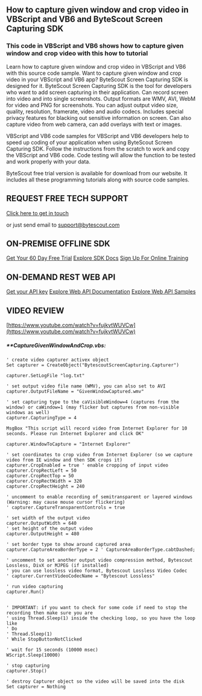 ## How to capture given window and crop video in VBScript and VB6 and ByteScout Screen Capturing SDK

### This code in VBScript and VB6 shows how to capture given window and crop video with this how to tutorial

Learn how to capture given window and crop video in VBScript and VB6 with this source code sample. Want to capture given window and crop video in your VBScript and VB6 app? ByteScout Screen Capturing SDK is designed for it. ByteScout Screen Capturing SDK is the tool for developers who want to add screen capturing in their application. Can record screen into video and into single screenshots. Output formats are WMV, AVI, WebM for video and PNG for screenshots. You can adjust output video size, quality, resolution, framerate, video and audio codecs. Includes special privacy features for blacking out sensitive information on screen. Can also capture video from web camera, can add overlays with text or images.

VBScript and VB6 code samples for VBScript and VB6 developers help to speed up coding of your application when using ByteScout Screen Capturing SDK. Follow the instructions from the scratch to work and copy the VBScript and VB6 code. Code testing will allow the function to be tested and work properly with your data.

ByteScout free trial version is available for download from our website. It includes all these programming tutorials along with source code samples.

## REQUEST FREE TECH SUPPORT

[Click here to get in touch](https://bytescout.zendesk.com/hc/en-us/requests/new?subject=ByteScout%20Screen%20Capturing%20SDK%20Question)

or just send email to [support@bytescout.com](mailto:support@bytescout.com?subject=ByteScout%20Screen%20Capturing%20SDK%20Question) 

## ON-PREMISE OFFLINE SDK 

[Get Your 60 Day Free Trial](https://bytescout.com/download/web-installer?utm_source=github-readme)
[Explore SDK Docs](https://bytescout.com/documentation/index.html?utm_source=github-readme)
[Sign Up For Online Training](https://academy.bytescout.com/)


## ON-DEMAND REST WEB API

[Get your API key](https://pdf.co/documentation/api?utm_source=github-readme)
[Explore Web API Documentation](https://pdf.co/documentation/api?utm_source=github-readme)
[Explore Web API Samples](https://github.com/bytescout/ByteScout-SDK-SourceCode/tree/master/PDF.co%20Web%20API)

## VIDEO REVIEW

[https://www.youtube.com/watch?v=fujkvtWUVCw](https://www.youtube.com/watch?v=fujkvtWUVCw)




<!-- code block begin -->

##### ****CaptureGivenWindowAndCrop.vbs:**
    
```
' create video capturer activex object
Set capturer = CreateObject("BytescoutScreenCapturing.Capturer")

capturer.SetLogFile "log.txt"

' set output video file name (WMV), you can also set to AVI 
capturer.OutputFileName = "GivenWindowCaptured.wmv"

' set capturing type to the caVisibleWindow=4 (captures from the window) or caWindow=1 (may flicker but captures from non-visible windows as well) 
capturer.CapturingType = 4

MsgBox "This script will record video from Internet Explorer for 10 seconds. Please run Internet Explorer and click OK"

capturer.WindowToCapture = "Internet Explorer"

' set coordinates to crop video from Internet Explorer (so we capture video from IE window and then SDK crops it)
capturer.CropEnabled = true ' enable cropping of input video
capturer.CropRectLeft = 50
capturer.CropRectTop = 50	
capturer.CropRectWidth = 320
capturer.CropRectHeight = 240

' uncomment to enable recording of semitransparent or layered windows (Warning: may cause mouse cursor flickering)
' capturer.CaptureTransparentControls = true

' set width of the output video
capturer.OutputWidth = 640
' set height of the output video
capturer.OutputHeight = 480

' set border type to show around captured area
capturer.CaptureAreaBorderType = 2 ' CaptureAreaBorderType.cabtDashed;

' uncomment to set another output video compression method, Bytescout Lossless, DivX or MJPEG (if installed)
' you can use lossless video format, Bytescout Lossless Video Codec
' capturer.CurrentVideoCodecName = "Bytescout Lossless"

' run video capturing 
capturer.Run()


' IMPORTANT: if you want to check for some code if need to stop the recording then make sure you are 
' using Thread.Sleep(1) inside the checking loop, so you have the loop like
' Do 
' Thread.Sleep(1) 
' While StopButtonNotClicked

' wait for 15 seconds (10000 msec)
WScript.Sleep(10000)

' stop capturing
capturer.Stop()

' destroy Capturer object so the video will be saved into the disk
Set capturer = Nothing

```

<!-- code block end -->